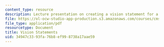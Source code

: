 ```yaml
---
content_type: resource
description: Lecture presentation on creating a vision statement for a game project.
file: https://ol-ocw-studio-app-production.s3.amazonaws.com/courses/cms-611j-creating-video-games-fall-2014/34947c3393fa76b8ef998738a17aae59_MITCMS_611JF14_Vision_State.pdf
file_type: application/pdf
resourcetype: Document
title: Vision Statements
uid: 34947c33-93fa-76b8-ef99-8738a17aae59
---
```

